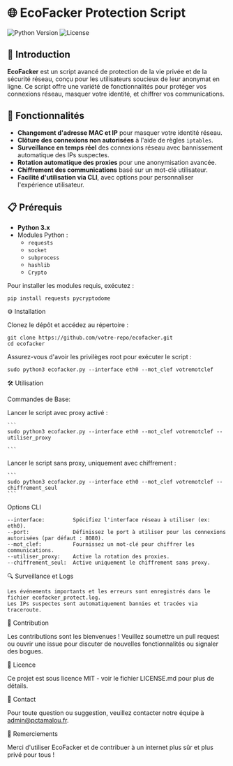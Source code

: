 # 🌐 EcoFacker Protection Script

![Python Version](https://img.shields.io/badge/python-3.x-blue.svg)
![License](https://img.shields.io/badge/license-MIT-green.svg)

## 🚀 Introduction

**EcoFacker** est un script avancé de protection de la vie privée et de la sécurité réseau, conçu pour les utilisateurs soucieux de leur anonymat en ligne. 
Ce script offre une variété de fonctionnalités pour protéger vos connexions réseau, masquer votre identité, et chiffrer vos communications.

## 🎯 Fonctionnalités

- **Changement d'adresse MAC et IP** pour masquer votre identité réseau.
- **Clôture des connexions non autorisées** à l'aide de règles `iptables`.
- **Surveillance en temps réel** des connexions réseau avec bannissement automatique des IPs suspectes.
- **Rotation automatique des proxies** pour une anonymisation avancée.
- **Chiffrement des communications** basé sur un mot-clé utilisateur.
- **Facilité d'utilisation via CLI**, avec options pour personnaliser l'expérience utilisateur.

## 📋 Prérequis

- **Python 3.x**
- Modules Python :
  - `requests`
  - `socket`
  - `subprocess`
  - `hashlib`
  - `Crypto`
  
Pour installer les modules requis, exécutez :

```
pip install requests pycryptodome
```
⚙️ Installation

Clonez le dépôt et accédez au répertoire :

```
git clone https://github.com/votre-repo/ecofacker.git
cd ecofacker
```

Assurez-vous d'avoir les privilèges root pour exécuter le script :

```
sudo python3 ecofacker.py --interface eth0 --mot_clef votremotclef
```
🛠️ Utilisation

Commandes de Base:

  Lancer le script avec proxy activé :

    ```
    sudo python3 ecofacker.py --interface eth0 --mot_clef votremotclef --utiliser_proxy

    ```
Lancer le script sans proxy, uniquement avec chiffrement :

    ```
    sudo python3 ecofacker.py --interface eth0 --mot_clef votremotclef --chiffrement_seul
    ```
Options CLI

    --interface:         Spécifiez l'interface réseau à utiliser (ex: eth0).
    --port:              Définissez le port à utiliser pour les connexions autorisées (par défaut : 8080).
    --mot_clef:          Fournissez un mot-clé pour chiffrer les communications.
    --utiliser_proxy:    Active la rotation des proxies.
    --chiffrement_seul:  Active uniquement le chiffrement sans proxy.

🔍 Surveillance et Logs

    Les événements importants et les erreurs sont enregistrés dans le fichier ecofacker_protect.log.
    Les IPs suspectes sont automatiquement bannies et tracées via traceroute.

🤝 Contribution

Les contributions sont les bienvenues ! Veuillez soumettre un pull request ou ouvrir une issue pour discuter de nouvelles fonctionnalités ou signaler des bogues.

📄 Licence

Ce projet est sous licence MIT - voir le fichier LICENSE.md pour plus de détails.

📧 Contact

Pour toute question ou suggestion, veuillez contacter notre équipe à admin@pctamalou.fr.

👏 Remerciements

Merci d'utiliser EcoFacker et de contribuer à un internet plus sûr et plus privé pour tous !

